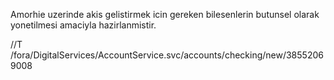Amorhie uzerinde akis gelistirmek icin gereken bilesenlerin butunsel olarak yonetilmesi amaciyla hazirlanmistir.



//T /fora/DigitalServices/AccountService.svc/accounts/checking/new/38552069008